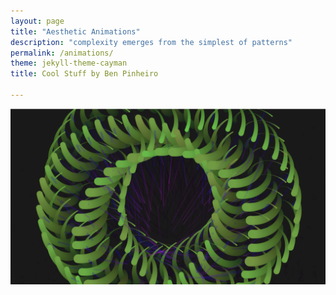 ```yaml
---
layout: page
title: "Aesthetic Animations"
description: "complexity emerges from the simplest of patterns"
permalink: /animations/
theme: jekyll-theme-cayman
title: Cool Stuff by Ben Pinheiro

---
```


![Image](/docs/assets/1.png)
